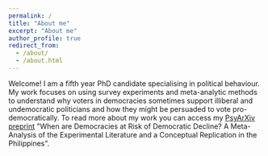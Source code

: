 ```yaml
---
permalink: /
title: "About me"
excerpt: "About me"
author_profile: true
redirect_from: 
  - /about/
  - /about.html
---
```


Welcome! I am a fifth year PhD candidate specialising in political behaviour. My work focuses on using survey experiments and meta-analytic methods to understand why voters in democracies sometimes support illiberal and undemocratic politicians and how they might be persuaded to vote pro-democratically. To read more about my work you can access my [PsyArXiv preprint](https://psyarxiv.com/x4bw3/) "When are Democracies at Risk of Democratic Decline? A Meta-Analysis of the Experimental Literature and a Conceptual Replication in the Philippines".

